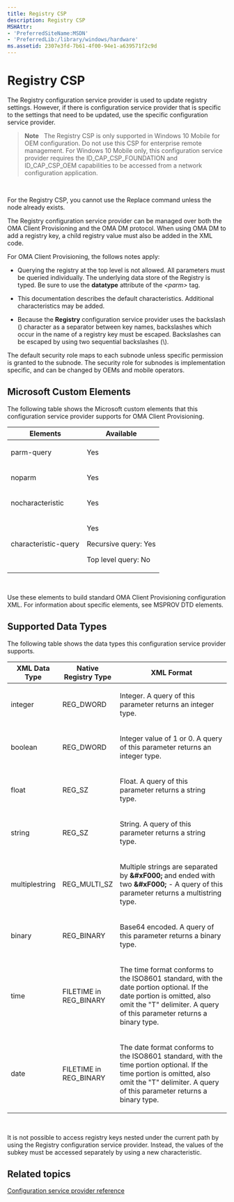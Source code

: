 ```yaml
---
title: Registry CSP
description: Registry CSP
MSHAttr:
- 'PreferredSiteName:MSDN'
- 'PreferredLib:/library/windows/hardware'
ms.assetid: 2307e3fd-7b61-4f00-94e1-a639571f2c9d
---
```


# Registry CSP


The Registry configuration service provider is used to update registry settings. However, if there is configuration service provider that is specific to the settings that need to be updated, use the specific configuration service provider.

>  **Note**   The Registry CSP is only supported in Windows 10 Mobile for OEM configuration. Do not use this CSP for enterprise remote management.
For Windows 10 Mobile only, this configuration service provider requires the ID\_CAP\_CSP\_FOUNDATION and ID\_CAP\_CSP\_OEM capabilities to be accessed from a network configuration application.

 

For the Registry CSP, you cannot use the Replace command unless the node already exists.

The Registry configuration service provider can be managed over both the OMA Client Provisioning and the OMA DM protocol. When using OMA DM to add a registry key, a child registry value must also be added in the XML code.

For OMA Client Provisioning, the follows notes apply:

-   Querying the registry at the top level is not allowed. All parameters must be queried individually. The underlying data store of the Registry is typed. Be sure to use the **datatype** attribute of the *&lt;parm&gt;* tag.

-   This documentation describes the default characteristics. Additional characteristics may be added.

-   Because the **Registry** configuration service provider uses the backslash (\) character as a separator between key names, backslashes which occur in the name of a registry key must be escaped. Backslashes can be escaped by using two sequential backslashes (\\\).

The default security role maps to each subnode unless specific permission is granted to the subnode. The security role for subnodes is implementation specific, and can be changed by OEMs and mobile operators.

## Microsoft Custom Elements


The following table shows the Microsoft custom elements that this configuration service provider supports for OMA Client Provisioning.

<table>
<colgroup>
<col width="50%" />
<col width="50%" />
</colgroup>
<thead>
<tr class="header">
<th>Elements</th>
<th>Available</th>
</tr>
</thead>
<tbody>
<tr class="odd">
<td><p>parm-query</p></td>
<td><p>Yes</p></td>
</tr>
<tr class="even">
<td><p>noparm</p></td>
<td><p>Yes</p></td>
</tr>
<tr class="odd">
<td><p>nocharacteristic</p></td>
<td><p>Yes</p></td>
</tr>
<tr class="even">
<td><p>characteristic-query</p></td>
<td><p>Yes</p>
<p>Recursive query: Yes</p>
<p>Top level query: No</p></td>
</tr>
</tbody>
</table>

 

Use these elements to build standard OMA Client Provisioning configuration XML. For information about specific elements, see MSPROV DTD elements.

## Supported Data Types


The following table shows the data types this configuration service provider supports.

<table>
<colgroup>
<col width="15%" />
<col width="15%" />
<col width="70%" />
</colgroup>
<thead>
<tr class="header">
<th>XML Data Type</th>
<th>Native Registry Type</th>
<th>XML Format</th>
</tr>
</thead>
<tbody>
<tr class="odd">
<td><p>integer</p></td>
<td><p>REG_DWORD</p></td>
<td><p>Integer. A query of this parameter returns an integer type.</p></td>
</tr>
<tr class="even">
<td><p>boolean</p></td>
<td><p>REG_DWORD</p></td>
<td><p>Integer value of 1 or 0. A query of this parameter returns an integer type.</p></td>
</tr>
<tr class="odd">
<td><p>float</p></td>
<td><p>REG_SZ</p></td>
<td><p>Float. A query of this parameter returns a string type.</p></td>
</tr>
<tr class="even">
<td><p>string</p></td>
<td><p>REG_SZ</p></td>
<td><p>String. A query of this parameter returns a string type.</p></td>
</tr>
<tr class="odd">
<td><p>multiplestring</p></td>
<td><p>REG_MULTI_SZ</p></td>
<td><p>Multiple strings are separated by <strong>&amp;#xF000;</strong> and ended with two <strong>&amp;#xF000;</strong> - A query of this parameter returns a multistring type.</p></td>
</tr>
<tr class="even">
<td><p>binary</p></td>
<td><p>REG_BINARY</p></td>
<td><p>Base64 encoded. A query of this parameter returns a binary type.</p></td>
</tr>
<tr class="odd">
<td><p>time</p></td>
<td><p>FILETIME in REG_BINARY</p></td>
<td><p>The time format conforms to the ISO8601 standard, with the date portion optional. If the date portion is omitted, also omit the &quot;T&quot; delimiter. A query of this parameter returns a binary type.</p></td>
</tr>
<tr class="even">
<td><p>date</p></td>
<td><p>FILETIME in REG_BINARY</p></td>
<td><p>The date format conforms to the ISO8601 standard, with the time portion optional. If the time portion is omitted, also omit the &quot;T&quot; delimiter. A query of this parameter returns a binary type.</p></td>
</tr>
</tbody>
</table>

 

It is not possible to access registry keys nested under the current path by using the Registry configuration service provider. Instead, the values of the subkey must be accessed separately by using a new characteristic.

## Related topics


[Configuration service provider reference](configuration-service-provider-reference.md)

 

 






